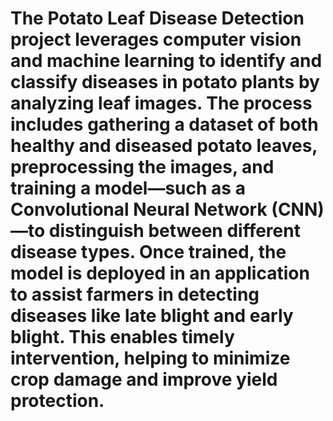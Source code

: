 # The Potato Leaf Disease Detection project leverages computer vision and machine learning to identify and classify diseases in potato plants by analyzing leaf images. The process includes gathering a dataset of both healthy and diseased potato leaves, preprocessing the images, and training a model—such as a Convolutional Neural Network (CNN)—to distinguish between different disease types. Once trained, the model is deployed in an application to assist farmers in detecting diseases like late blight and early blight. This enables timely intervention, helping to minimize crop damage and improve yield protection.

